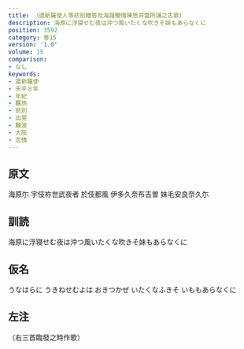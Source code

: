 ```yaml
---
title: （遣新羅使人等悲別贈答及海路慟情陳思并當所誦之古歌）
description: 海原に浮寝せむ夜は沖つ風いたくな吹きそ妹もあらなくに
position: 3592
category: 巻15
version: '1.0'
volume: 15
comparison:
- なし
keywords:
- 遣新羅使
- 天平８年
- 年紀
- 羈旅
- 悲別
- 出発
- 難波
- 大阪
- 恋情
---
```


## 原文

海原尓 宇伎祢世武夜者 於伎都風 伊多久奈布吉曽 妹毛安良奈久尓

## 訓読

海原に浮寝せむ夜は沖つ風いたくな吹きそ妹もあらなくに

## 仮名

うなはらに うきねせむよは おきつかぜ いたくなふきそ いももあらなくに

## 左注

（右三首臨發之時作歌）
